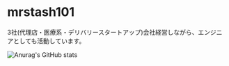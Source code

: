 # mrstash101
3社(代理店・医療系・デリバリースタートアップ)会社経営しながら、エンジニアとしても活動しています。

![Anurag's GitHub stats](https://github-readme-stats.vercel.app/api?username=mrstash101&count_private=true)
